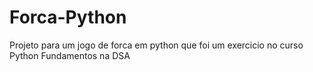 # Forca-Python
Projeto para um jogo de forca em python que foi um exercicio no curso Python Fundamentos na DSA

